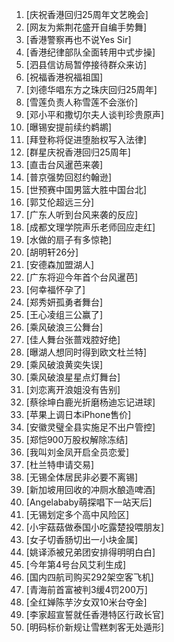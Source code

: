 
1. [庆祝香港回归25周年文艺晚会]
1. [网友为紫荆花盛开自编手势舞]
1. [香港警察再也不说Yes Sir]
1. [香港纪律部队全面转用中式步操]
1. [泗县信访局暂停接待群众来访]
1. [祝福香港祝福祖国]
1. [刘德华唱东方之珠庆回归25周年]
1. [雪莲负责人称雪莲不会涨价]
1. [邓小平和撒切尔夫人谈判珍贵原声]
1. [曝锡安提前续约鹈鹕]
1. [拜登称将促进堕胎权写入法律]
1. [群星庆祝香港回归25周年]
1. [直击台风暹芭来袭]
1. [普京强势回怼约翰逊]
1. [世预赛中国男篮大胜中国台北]
1. [郭艾伦超远三分]
1. [广东人听到台风来袭的反应]
1. [成都文理学院声乐老师回应走红]
1. [水做的扇子有多惊艳]
1. [胡明轩26分]
1. [安德森加盟湖人]
1. [广东将迎今年首个台风暹芭]
1. [何幸福怀孕了]
1. [郑秀妍孤勇者舞台]
1. [王心凌组三公赢了]
1. [乘风破浪三公舞台]
1. [佳人舞台张蔷戏腔好绝]
1. [曝湖人想同时得到欧文杜兰特]
1. [乘风破浪黄奕失误]
1. [乘风破浪星星点灯舞台]
1. [刘恋离开浪姐没有告别]
1. [蔡徐坤白鹿光折磨杨迪忘记进球]
1. [苹果上调日本iPhone售价]
1. [安徽灵璧全县实施足不出户管控]
1. [郑恺900万股权解除冻结]
1. [我叫刘金凤开启全员恋爱]
1. [杜兰特申请交易]
1. [无锡全体居民非必要不离锡]
1. [新加坡用回收的冲厕水酿造啤酒]
1. [Angelababy萌探唱下一站天后]
1. [无锡划定多个高中风险区]
1. [小宇菇菇做泰国小吃露楚投喂朋友]
1. [女子切香肠切出一小块金属]
1. [姚译添被兄弟团安排得明明白白]
1. [今年第4号台风艾利生成]
1. [国内四航司购买292架空客飞机]
1. [青海前首富被判3缓4罚200万]
1. [全红婵陈芋汐女双10米台夺金]
1. [李家超宣誓就任香港特区行政长官]
1. [明码标价新规让雪糕刺客无处遁形]